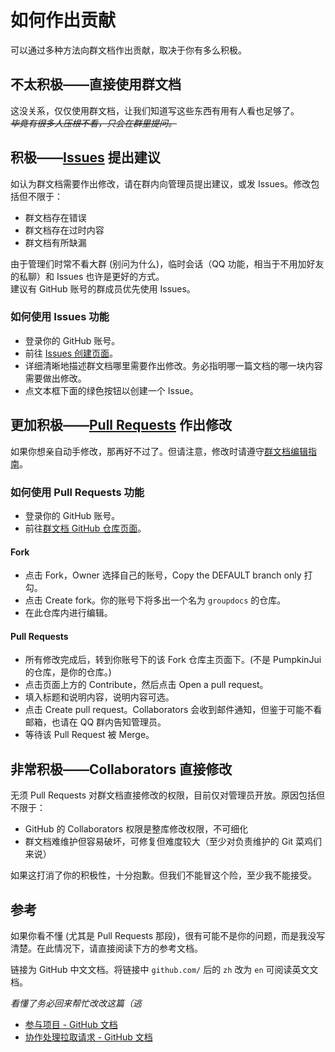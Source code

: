 # 如何作出贡献

可以通过多种方法向群文档作出贡献，取决于你有多么积极。

## 不太积极——直接使用群文档

这没关系，仅仅使用群文档，让我们知道写这些东西有用有人看也足够了。  
~~*毕竟有很多人压根不看，只会在群里提问。*~~

## 积极——[Issues](https://github.com/PumpkinJui/groupdocs/issues) 提出建议

如认为群文档需要作出修改，请在群内向管理员提出建议，或发 Issues。修改包括但不限于：

- 群文档存在错误
- 群文档存在过时内容
- 群文档有所缺漏

由于管理们时常不看大群 (别问为什么)，临时会话（QQ 功能，相当于不用加好友的私聊）和 Issues 也许是更好的方式。  
建议有 GitHub 账号的群成员优先使用 Issues。

### 如何使用 Issues 功能

- 登录你的 GitHub 账号。
- 前往 [Issues 创建页面](https://github.com/PumpkinJui/groupdocs/issues)。
- 详细清晰地描述群文档哪里需要作出修改。务必指明哪一篇文档的哪一块内容需要做出修改。
- 点文本框下面的绿色按钮以创建一个 Issue。

## 更加积极——[Pull Requests](https://github.com/PumpkinJui/groupdocs/pulls) 作出修改

如果你想亲自动手修改，那再好不过了。但请注意，修改时请遵守[群文档编辑指南](about/foreditors.md)。

### 如何使用 Pull Requests 功能

- 登录你的 GitHub 账号。
- 前往[群文档 GitHub 仓库页面](https://github.com/PumpkinJui/groupdocs)。

#### Fork

- 点击 Fork，Owner 选择自己的账号，Copy the DEFAULT branch only 打勾。
- 点击 Create fork。你的账号下将多出一个名为 `groupdocs` 的仓库。
- 在此仓库内进行编辑。

#### Pull Requests

- 所有修改完成后，转到你账号下的该 Fork 仓库主页面下。(不是 PumpkinJui 的仓库，是你的仓库。)
- 点击页面上方的 Contribute，然后点击 Open a pull request。
- 填入标题和说明内容，说明内容可选。
- 点击 Create pull request。Collaborators 会收到邮件通知，但鉴于可能不看邮箱，也请在 QQ 群内告知管理员。
- 等待该 Pull Request 被 Merge。

## 非常积极——Collaborators 直接修改

无须 Pull Requests 对群文档直接修改的权限，目前仅对管理员开放。原因包括但不限于：

- GitHub 的 Collaborators 权限是整库修改权限，不可细化
- 群文档难维护但容易破坏，可修复但难度较大（至少对负责维护的 Git 菜鸡们来说）

如果这打消了你的积极性，十分抱歉。但我们不能冒这个险，至少我不能接受。

## 参考

如果你看不懂 (尤其是 Pull Requests 那段)，很有可能不是你的问题，而是我没写清楚。在此情况下，请直接阅读下方的参考文档。

链接为 GitHub 中文文档。将链接中 `github.com/` 后的 `zh` 改为 `en` 可阅读英文文档。

*看懂了务必回来帮忙改改这篇（逃*

- [参与项目 - GitHub 文档](https://docs.github.com/zh/get-started/exploring-projects-on-github/contributing-to-a-project)
- [协作处理拉取请求 - GitHub 文档](https://docs.github.com/zh/pull-requests/collaborating-with-pull-requests)